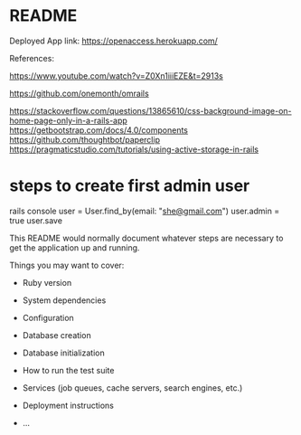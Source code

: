 # README
Deployed App link: https://openaccess.herokuapp.com/

References:

https://www.youtube.com/watch?v=Z0Xn1iiiEZE&t=2913s

https://github.com/onemonth/omrails

https://stackoverflow.com/questions/13865610/css-background-image-on-home-page-only-in-a-rails-app
https://getbootstrap.com/docs/4.0/components
https://github.com/thoughtbot/paperclip
https://pragmaticstudio.com/tutorials/using-active-storage-in-rails

# steps to create first admin user
rails console
user = User.find_by(email: "she@gmail.com")
user.admin = true
user.save


This README would normally document whatever steps are necessary to get the
application up and running.

Things you may want to cover:

* Ruby version

* System dependencies

* Configuration

* Database creation

* Database initialization

* How to run the test suite

* Services (job queues, cache servers, search engines, etc.)

* Deployment instructions

* ...
